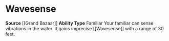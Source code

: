 ﻿---
ability_type: Familiar
actions: null
frequency: null
id: '69'
name: Wavesense
rarity: Common
requirement: null
source: '[[DATABASE/source/Grand Bazaar|Grand Bazaar]]'
trait: null
type: Familiar Ability

---
# Wavesense

**Source** [[Grand Bazaar]]
**Ability Type** Familiar
Your familiar can sense vibrations in the water. It gains imprecise [[Wavesense]] with a range of 30 feet.
